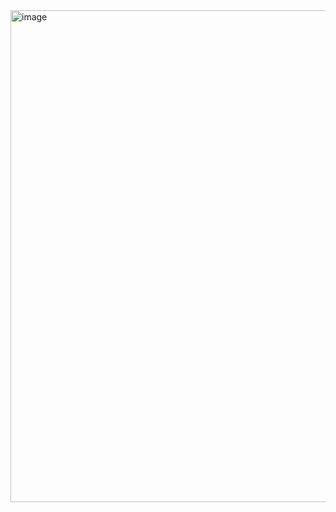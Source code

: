 <img width="1078" height="787" alt="image" src="https://github.com/user-attachments/assets/fb01975b-b164-4e1d-99dc-f0ace91d9ea0" />
